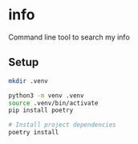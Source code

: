 # info

Command line tool to search my info

## Setup

```sh
mkdir .venv

python3 -m venv .venv
source .venv/bin/activate
pip install poetry

# Install project dependencies
poetry install
```
